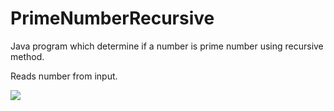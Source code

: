 # PrimeNumberRecursive

Java program which determine if a number is prime number using recursive method.

Reads number from input.


![](img/1.png)
